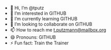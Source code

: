 - 👋 Hi, I’m @tputz
- 👀 I’m interested in GITHUB
- 🌱 I’m currently learning GITHUB
- 💞️ I’m looking to collaborate on GITHUB
- 📫 How to reach me t.putzmann@mailbox.org
- 😄 Pronouns: GITHUB
- ⚡ Fun fact: Train the Trainer 

<!---
tputz/tputz is a ✨ special ✨ repository because its `README.md` (this file) appears on your GitHub profile.
You can click the Preview link to take a look at your changes.
--->

